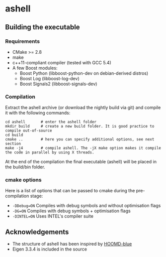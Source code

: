 # ashell

## Building the executable

### Requirements

* CMake >= 2.8
* make
* c++11-compliant compiler (tested with GCC 5.4)
* A few Boost modules:
    * Boost Python (libboost-python-dev on debian-derived distros)
    * Boost Log (libboost-log-dev) 
    * Boost Signals2 (libboost-signals-dev)

### Compilation

Extract the ashell archive (or download the nightly build via git) and compile it with the following commands:

	cd ashell		# enter the ashell folder
	mkdir build 	# create a new build folder. It is good practice to compile out-of-source
	cd build
	cmake ..		# here you can specify additional options, see next section
	make -j4		# compile ashell. The -jX make option makes it compile the code in parallel by using X threads.

At the end of the compilation the final executable (ashell) will be placed in the build/bin folder.

### cmake options

Here is a list of options that can be passed to cmake during the pre-compilation stage:

* `-DDebug=ON`				Compiles with debug symbols and without optimisation flags
* `-DG=ON`					Compiles with debug symbols + optimisation flags
* `-DINTEL=ON`				Uses INTEL's compiler suite

## Acknowledgements

* The structure of ashell has been inspired by [HOOMD-blue](http://glotzerlab.engin.umich.edu/hoomd-blue/)
* Eigen 3.3.4 is included in the source 
